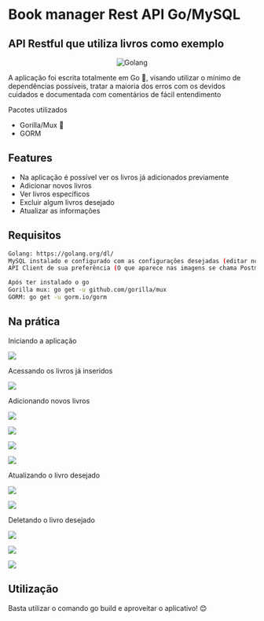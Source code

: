 # Book manager Rest API Go/MySQL
## API Restful que utiliza livros como exemplo

<p align="center">
  <img src="images/golang.png"/ alt="Golang">
</p>


A aplicação foi escrita totalmente em Go 🐹, visando utilizar o mínimo de dependências possíveis, tratar a maioria dos erros com os devidos cuidados e documentada com comentários de fácil entendimento

Pacotes utilizados

- Gorilla/Mux 🦍
- GORM


## Features

- Na aplicação é possível ver os livros já adicionados previamente
- Adicionar novos livros
- Ver livros específicos
- Excluir algum livros desejado
- Atualizar as informações


## Requisitos

```sh
Golang: https://golang.org/dl/
MySQL instalado e configurado com as configurações desejadas (editar no arquivo credentials.go)
API Client de sua preferência (O que aparece nas imagens se chama Postman)

Após ter instalado o go
Gorilla mux: go get -u github.com/gorilla/mux
GORM: go get -u gorm.io/gorm
```


## Na prática

Iniciando a aplicação

![](images/1-starting.png)


Acessando os livros já inseridos

![](images/2-getbooks.png)


Adicionando novos livros

![](images/3-addbooks01.png)

![](images/3-addbooks02.png)

![](images/3-addbooks03check.png)

![](images/3-addbooks03check.png)


Atualizando o livro desejado

![](images/4-updatebooks01.png)

![](images/4-updatebooks02check.png)


Deletando o livro desejado

![](images/5-deletebooks01wrong.png)

![](images/5-deletebooks02.png)

![](images/5-deletebooks03check.png)



## Utilização

Basta utilizar o comando go build e aproveitar o aplicativo! 😊
